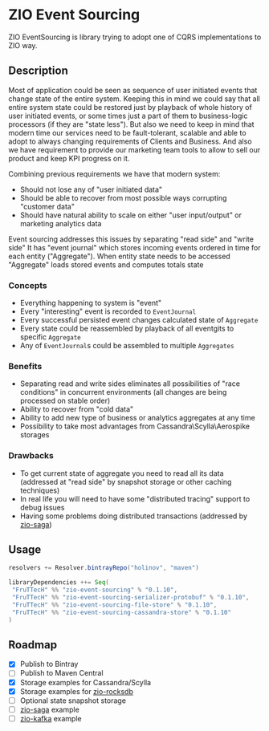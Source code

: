 # ZIO Event Sourcing
ZIO EventSourcing is library trying to adopt one of CQRS implementations to ZIO way.

## Description
Most of application could be seen as sequence of user initiated events that change state of the entire system. 
Keeping this in mind we could say that all entire system state could be restored just by playback of whole history of user initiated events, or some times just a part of them to business-logic processors (if they are "state less").
But also we need to keep in mind that modern time our services need to be fault-tolerant, scalable and able to adopt to always changing requirements of Clients and Business.
And also we have requirement to provide our marketing team tools to allow to sell our product and keep KPI progress on it.  

Combining previous requirements we have that modern system:  
- Should not lose any of "user initiated data" 
- Should be able to recover from most possible ways corrupting "customer data"
- Should have natural ability to scale on either "user input/output" or marketing analytics data

Event sourcing addresses this issues by separating "read side" and "write side"
It has "event journal" which stores incoming events ordered in time for each entity ("Aggregate"). When entity state needs to be accessed "Aggregate" loads stored events and computes totals state 
 
### Concepts
- Everything happening to system is "event"
- Every "interesting" event is recorded to `EventJournal`
- Every successful persisted event changes calculated state of `Aggregate`     
- Every state could be reassembled by playback of all eventgits to specific `Aggregate`
- Any of `EventJournal`s could be assembled to multiple `Aggregates`

### Benefits
- Separating read and write sides eliminates all possibilities of "race conditions" in concurrent environments (all changes are being processed on stable order)
- Ability to recover from "cold data"
- Ability to add new type of business or analytics aggregates at any time
- Possibility to take most advantages from Cassandra\Scylla\Aerospike storages
   
### Drawbacks
- To get current state of aggregate you need to read all its data (addressed at "read side" by  snapshot storage or other caching techniques)
- In real life you will need to have some "distributed tracing" support to debug issues
- Having some problems doing distributed transactions (addressed by [zio-saga](https://github.com/VladKopanev/zio-saga))

## Usage 
```scala
resolvers += Resolver.bintrayRepo("holinov", "maven") 
```

```sbt
libraryDependencies ++= Seq(
 "FruTTecH" %% "zio-event-sourcing" % "0.1.10",
 "FruTTecH" %% "zio-event-sourcing-serializer-protobuf" % "0.1.10",
 "FruTTecH" %% "zio-event-sourcing-file-store" % "0.1.10",
 "FruTTecH" %% "zio-event-sourcing-cassandra-store" % "0.1.10"
)
```

## Roadmap
- [X] Publish to Bintray 
- [ ] Publish to Maven Central 
- [X] Storage examples for Cassandra/Scylla
- [X] Storage examples for [zio-rocksdb](https://github.com/zio/zio-rocksdb)
- [ ] Optional state snapshot storage
- [ ] [zio-saga](https://github.com/VladKopanev/zio-saga) example
- [ ] [zio-kafka](https://github.com/zio/zio-kafka) example

